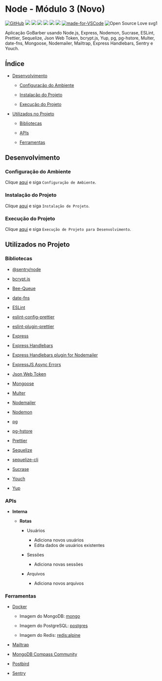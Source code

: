 # Node - Módulo 3 (Novo)

[![GitHub](https://img.shields.io/github/license/mashape/apistatus.svg)](https://github.com/osvaldokalvaitir/node-modulo3-novo/blob/master/LICENSE)
![](https://img.shields.io/github/package-json/v/osvaldokalvaitir/node-modulo3-novo.svg)
![](https://img.shields.io/github/last-commit/osvaldokalvaitir/node-modulo3-novo.svg?color=red)
![](https://img.shields.io/github/languages/top/osvaldokalvaitir/node-modulo3-novo.svg?color=yellow)
![](https://img.shields.io/github/languages/count/osvaldokalvaitir/node-modulo3-novo.svg?color=lightgrey)
![](https://img.shields.io/github/languages/code-size/osvaldokalvaitir/node-modulo3-novo.svg)
![](https://img.shields.io/github/repo-size/osvaldokalvaitir/node-modulo3-novo.svg?color=blueviolet)
[![made-for-VSCode](https://img.shields.io/badge/Made%20for-VSCode-1f425f.svg)](https://code.visualstudio.com/)
![Open Source Love svg1](https://badges.frapsoft.com/os/v1/open-source.svg?v=103)

Aplicação GoBarber usando Node.js, Express, Nodemon, Sucrase, ESLint, Prettier, Sequelize, Json Web Token, bcrypt.js, Yup, pg, pg-hstore, Multer, date-fns, Mongoose, Nodemailer, Mailtrap, Express Handlebars, Sentry e Youch.

## Índice

- [Desenvolvimento](#desenvolvimento)

  - [Configuração do Ambiente](#configuração-do-ambiente)

  - [Instalação do Projeto](#instalação-do-projeto)

  - [Execução do Projeto](#execução-do-projeto)

- [Utilizados no Projeto](#utilizados-no-projeto)

  - [Bibliotecas](#bibliotecas)

  - [APIs](#apis) 

  - [Ferramentas](#ferramentas)

## Desenvolvimento

### Configuração do Ambiente

Clique [aqui](https://github.com/osvaldokalvaitir/projects-settings/blob/master/README.md) e siga `Configuração de Ambiente`.

### Instalação do Projeto

Clique [aqui](https://github.com/osvaldokalvaitir/projects-settings/blob/master/nodejs/nodejs.md) e siga `Instalação de Projeto`.

### Execução do Projeto

Clique [aqui](https://github.com/osvaldokalvaitir/projects-settings/blob/master/nodejs/nodejs.md) e siga `Execução de Projeto para Desenvolvimento`.

## Utilizados no Projeto

### Bibliotecas

- [@sentry/node](https://github.com/osvaldokalvaitir/projects-settings/blob/master/nodejs/libs/@sentry-node.md)

- [bcrypt.js](https://github.com/osvaldokalvaitir/projects-settings/blob/master/nodejs/libs/bcryptjs.md)

- [Bee-Queue](https://github.com/osvaldokalvaitir/projects-settings/blob/master/nodejs/libs/bee-queue.md)

- [date-fns](https://github.com/osvaldokalvaitir/projects-settings/blob/master/nodejs/libs/date-fns.md)

- [ESLint](https://github.com/osvaldokalvaitir/projects-settings/blob/master/nodejs/libs/eslint.md)

- [eslint-config-prettier](https://github.com/osvaldokalvaitir/projects-settings/blob/master/nodejs/libs/eslint-config-prettier.md)

- [eslint-plugin-prettier](https://github.com/osvaldokalvaitir/projects-settings/blob/master/nodejs/libs/eslint-plugin-prettier.md)

- [Express](https://github.com/osvaldokalvaitir/projects-settings/blob/master/nodejs/libs/express.md)

- [Express Handlebars](https://github.com/osvaldokalvaitir/projects-settings/blob/master/nodejs/libs/express-handlebars.md)

- [Express Handlebars plugin for Nodemailer](https://github.com/osvaldokalvaitir/projects-settings/blob/master/nodejs/libs/nodemailer-express-handlebars.md)

- [ExpressJS Async Errors](https://github.com/osvaldokalvaitir/projects-settings/blob/master/nodejs/libs/express-async-errors.md)

- [Json Web Token](https://github.com/osvaldokalvaitir/projects-settings/blob/master/nodejs/libs/jsonwebtoken.md)

- [Mongoose](https://github.com/osvaldokalvaitir/projects-settings/blob/master/nodejs/libs/mongoose.md)

- [Multer](https://github.com/osvaldokalvaitir/projects-settings/blob/master/nodejs/libs/multer.md)

- [Nodemailer](https://github.com/osvaldokalvaitir/projects-settings/blob/master/nodejs/libs/nodemailer.md)

- [Nodemon](https://github.com/osvaldokalvaitir/projects-settings/blob/master/nodejs/libs/nodemon.md)

- [pg](https://github.com/osvaldokalvaitir/projects-settings/blob/master/nodejs/libs/pg.md)

- [pg-hstore](https://github.com/osvaldokalvaitir/projects-settings/blob/master/nodejs/libs/pg-hstore.md)

- [Prettier](https://github.com/osvaldokalvaitir/projects-settings/blob/master/nodejs/libs/prettier.md)

- [Sequelize](https://github.com/osvaldokalvaitir/projects-settings/blob/master/nodejs/libs/sequelize.md)

- [sequelize-cli](https://github.com/osvaldokalvaitir/projects-settings/blob/master/nodejs/libs/sequelize-cli.md)

- [Sucrase](https://github.com/osvaldokalvaitir/projects-settings/blob/master/nodejs/libs/sucrase.md)

- [Youch](https://github.com/osvaldokalvaitir/projects-settings/blob/master/nodejs/libs/youch.md)

- [Yup](https://github.com/osvaldokalvaitir/projects-settings/blob/master/nodejs/libs/yup.md)

### APIs

- **Interna**

  - **Rotas**

    - Usuários

      - Adiciona novos usuários
      - Edita dados de usuários existentes

    - Sessões

      - Adiciona novas sessões

    - Arquivos

      - Adiciona novos arquivos

### Ferramentas

- [Docker](https://github.com/osvaldokalvaitir/projects-settings/blob/master/virtualization/docker/docker.md)

  - Imagem do MongoDB: [mongo](https://github.com/osvaldokalvaitir/projects-settings/blob/master/virtualization/docker/images/mongo.md)

  - Imagem do PostgreSQL: [postgres](https://github.com/osvaldokalvaitir/projects-settings/blob/master/virtualization/docker/images/postgres.md)

  - Imagem do Redis: [redis:alpine](https://github.com/osvaldokalvaitir/projects-settings/blob/master/virtualization/docker/images/redis-alpine.md)

- [Mailtrap](https://github.com/osvaldokalvaitir/projects-settings/blob/master/email/mailtrap.md)

- [MongoDB Compass Community](https://github.com/osvaldokalvaitir/projects-settings/blob/master/database/mongodb/mongodb-compass-community.md)

- [Postbird](https://github.com/osvaldokalvaitir/projects-settings/blob/master/database/postgresql/postbird.md)

- [Sentry](https://github.com/osvaldokalvaitir/projects-settings/blob/master/error/sentry.md)